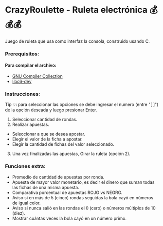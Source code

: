 # CrazyRoulette - Ruleta electrónica 💰💰💰
  Juego de ruleta que usa como interfaz la consola, construido usando C.

### Prerequisitos:

#### Para compilar el archivo:
- [GNU Compiler Collection](https://gcc.gnu.org/)
- [libc6-dev](https://packages.debian.org/es/sid/libc6-dev)

### Instrucciones:
Tip 💡: para seleccionar las opciones se debe ingresar el numero (entre "[ ]") de la opción deseada y luego presionar Enter.
1. Seleccionar cantidad de rondas.
2. Realizar apuestas.
  + Seleccionar a que se desea apostar.
  + Elegir el valor de la ficha a apostar.
  + Elegir la cantidad de fichas del valor seleccionado.
3. Una vez finalizadas las apuestas, Girar la ruleta (opción 2).

### Funciones extra:
- Promedio de cantidad de apuestas por ronda.
- Apuesta de mayor valor monetario, es decir el dinero que suman todas las fichas de una misma apuesta.
- Comparativa porcentual de apuestas ROJO vs NEGRO.
- Aviso si en más de 5 (cinco) rondas seguidas la bola cayó en números de igual color.
- Aviso si nunca salió en las rondas el 0 (cero) o números múltiplos de 10 (diez).
- Mostrar cuántas veces la bola cayó en un número primo.
